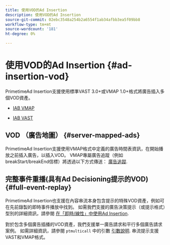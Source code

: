 ```yaml
---
title: 使用VOD的Ad Insertion
description: 使用VOD的Ad Insertion
source-git-commit: 02ebc3548a254b2a6554f1ab34afbb3ea5f09bb8
workflow-type: tm+mt
source-wordcount: '181'
ht-degree: 0%

---
```


# 使用VOD的Ad Insertion {#ad-insertion-vod}

PrimetimeAd Insertion支援使用標準VAST 3.0+或VMAP 1.0+格式將廣告插入多個VOD資產。

* [IAB VMAP](https://www.iab.com/wp-content/uploads/2015/06/VMAPv1_0.pdf)

* [IAB VAST](https://www.iab.com/wp-content/uploads/2015/06/VASTv3_0.pdf)

## VOD （廣告地圖） {#server-mapped-ads}

PrimetimeAd Insertion支援使用VMAP格式中定義的廣告時間表資訊，在開始播放之前插入廣告，以插入VOD。  VMAP專屬廣告追蹤（例如breakStart/breakEnd信標）將透過以下方式傳送： [廣告追蹤](set-up-ad-tracking.md).

## 完整事件重播(具有Ad Decisioning提示的VOD) {#full-event-replay}

PrimetimeAd Insertion也支援在內容串流本身包含提示的特殊VOD資產，例如可在先前錄製的即時事件播放中找到。 如需我們支援的廣告決策提示（或提示格式）型別的詳細資訊，請參閱 [在「即時/線性」中使用Ad Insertion](ad-insertion-live-linear-stream.md).

對於包含多個廣告插播的VOD資產，我們支援單一廣告請求和平行多個廣告請求案例。 如需詳細資訊，請參閱 `ptmulticall` 中的引數 [引數說明](/help/primetime-ad-insertion/technical-reference/bootstrap-api.md). 串流提示支援VAST和VMAP格式。
